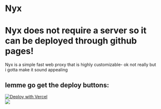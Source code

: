 # Nyx
# Nyx does not require a server so it can be deployed through github pages!
Nyx is a simple fast web proxy that is highly customizable- ok not really but i gotta make it sound appealing<br>

## lemme go get the deploy buttons:
[![Deploy with Vercel](https://binbashbanana.github.io/deploy-buttons/buttons/remade/vercel.svg)](https://vercel.com/new/clone?repositoryurl=https://github.com/chompypotato/Nyx) <br>
<a href="https://render.com/deploy?repo=https://github.com/chompypotato/Nyx">
<img src="https://raw.githubusercontent.com/BinBashBanana/deploy-buttons/main/buttons/remade/render.svg"></img></a>
